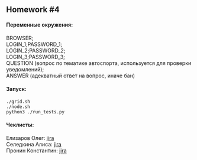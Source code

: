 ## Homework #4

#### Переменные окружения:
BROWSER;  
LOGIN_1;PASSWORD_1;  
LOGIN_2;PASSWORD_2;  
LOGIN_3;PASSWORD_3;  
QUESTION (вопрос по тематике автоспорта, используется для проверки уведомлений);  
ANSWER (адекватный ответ на вопрос, иначе бан)

#### Запуск:

```shell script
./grid.sh
./node.sh
python3 ./run_tests.py
```
  

#### Чеклисты:

Елизаров Олег:  [jira](http://jira.bmstu.cloud/browse/QA-839) <br>
Селедкина Алиса:  [jira](http://jira.bmstu.cloud/browse/QA-842) <br>
Пронин Константин:  [jira](http://jira.bmstu.cloud/browse/QA-841)


